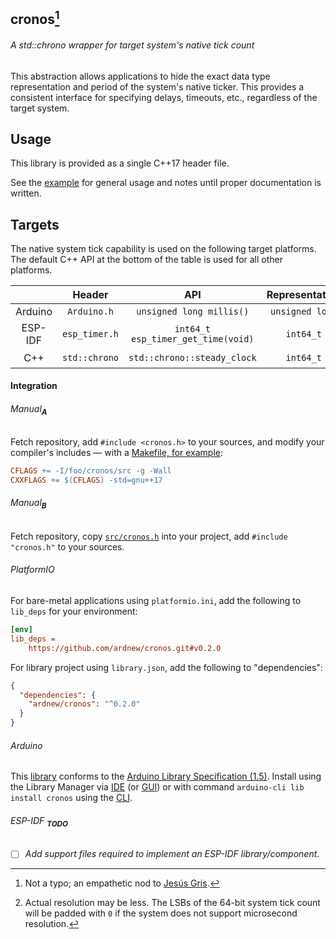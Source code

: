 ## cronos[^1]
###### A std::chrono wrapper for target system's native tick count

This abstraction allows applications to hide the exact data type representation and period of the system's native ticker.
This provides a consistent interface for specifying delays, timeouts, etc., regardless of the target system.

## Usage
This library is provided as a single C++17 header file.

See the [example](examples/exec-duration) for general usage and notes until proper documentation is written.

## Targets
The native system tick capability is used on the following target platforms.
The default C++ API at the bottom of the table is used for all other platforms.

|   |Header|API|Representation|Period|
|:-:|:----:|:-:|:------------:|:----:|
|Arduino|`Arduino.h`|`unsigned long millis()`|`unsigned long`|Milliseconds|
|ESP-IDF|`esp_timer.h`|`int64_t esp_timer_get_time(void)`|`int64_t`|Microseconds|
|C++|`std::chrono`|`std::chrono::steady_clock`|`int64_t`|Microseconds[^2]|

#### Integration
###### Manual<sub>**_A_**</sub>
Fetch repository, add `#include <cronos.h>` to your sources, and modify your compiler's includes — with a [Makefile, for example](examples/exec-duration/Makefile):

```Makefile
CFLAGS += -I/foo/cronos/src -g -Wall
CXXFLAGS += $(CFLAGS) -std=gnu++17
```
###### Manual<sub>**_B_**</sub>
Fetch repository, copy [`src/cronos.h`](src/cronos.h) into your project, add `#include "cronos.h"` to your sources.

###### PlatformIO
For bare-metal applications using `platformio.ini`, add the following to `lib_deps` for your environment:

```ini
[env]
lib_deps =
    https://github.com/ardnew/cronos.git#v0.2.0
```

For library project  using `library.json`, add the following to "dependencies":

```json
{
  "dependencies": {
    "ardnew/cronos": "^0.2.0"
  }
}
```

###### Arduino
This [library](library.properties) conforms to the [Arduino Library Specification (1.5)](https://arduino.github.io/arduino-cli/0.34/library-specification/). Install using the Library Manager via [IDE](https://github.com/arduino/arduino-ide) (or [GUI](https://github.com/arduino/Arduino)) or with command `arduino-cli lib install cronos` using the [CLI](https://github.com/arduino/arduino-cli).

###### ESP-IDF <sub>**_TODO_**</sub>
- [ ] _Add support files required to implement an ESP-IDF library/component_.

[^1]: Not a typo; an empathetic nod to [Jesús Gris](https://en.wikipedia.org/wiki/Cronos_(film)).
[^2]: Actual resolution may be less. The LSBs of the 64-bit system tick count will be padded with `0` if the system does not support microsecond resolution.
